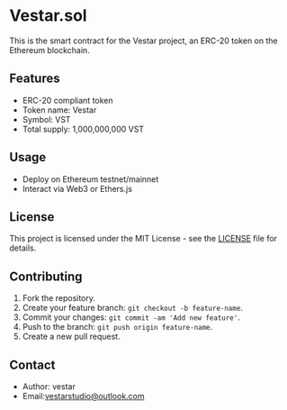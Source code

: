 # Vestar.sol

This is the smart contract for the Vestar project, an ERC-20 token on the Ethereum blockchain.

## Features

- ERC-20 compliant token
- Token name: Vestar
- Symbol: VST
- Total supply: 1,000,000,000 VST

## Usage

- Deploy on Ethereum testnet/mainnet
- Interact via Web3 or Ethers.js

## License

This project is licensed under the MIT License - see the [LICENSE](LICENSE) file for details.

## Contributing

1. Fork the repository.
2. Create your feature branch: `git checkout -b feature-name`.
3. Commit your changes: `git commit -am 'Add new feature'`.
4. Push to the branch: `git push origin feature-name`.
5. Create a new pull request.

## Contact

- Author: vestar
- Email:vestarstudio@outlook.com
